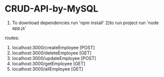 # CRUD-API-by-MySQL
1) To download dependencies run 'npm install'
2)to run project run 'node app.js'

routes:
1) localhost:3000/createEmployee [POST]
2) localhost:3000/deleteEmployee [GET]
3) localhost:3000/updateEmployee [POST]
4) localhost:3000/getEmployee    [GET]
5) localhost:3000/allEmployee    [GET]

